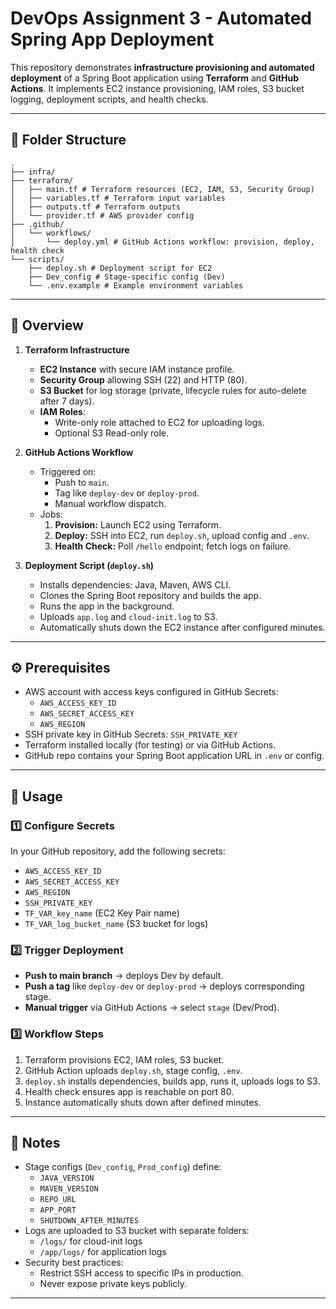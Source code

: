 # DevOps Assignment 3 - Automated Spring App Deployment

This repository demonstrates **infrastructure provisioning and automated deployment** of a Spring Boot application using **Terraform** and **GitHub Actions**. It implements EC2 instance provisioning, IAM roles, S3 bucket logging, deployment scripts, and health checks.

---

## 📁 Folder Structure

```
.
├── infra/
├── terraform/
│   ├── main.tf # Terraform resources (EC2, IAM, S3, Security Group)
│   ├── variables.tf # Terraform input variables
│   ├── outputs.tf # Terraform outputs
│   └── provider.tf # AWS provider config
├── .github/
│   └── workflows/
│       └── deploy.yml # GitHub Actions workflow: provision, deploy, health check
└── scripts/
    ├── deploy.sh # Deployment script for EC2
    ├── Dev_config # Stage-specific config (Dev)
    └── .env.example # Example environment variables
```


---

## 🔹 Overview

1. **Terraform Infrastructure**
   - **EC2 Instance** with secure IAM instance profile.
   - **Security Group** allowing SSH (22) and HTTP (80).
   - **S3 Bucket** for log storage (private, lifecycle rules for auto-delete after 7 days).
   - **IAM Roles**:
     - Write-only role attached to EC2 for uploading logs.
     - Optional S3 Read-only role.
   
2. **GitHub Actions Workflow**
   - Triggered on:
     - Push to `main`.
     - Tag like `deploy-dev` or `deploy-prod`.
     - Manual workflow dispatch.
   - Jobs:
     1. **Provision:** Launch EC2 using Terraform.
     2. **Deploy:** SSH into EC2, run `deploy.sh`, upload config and `.env`.
     3. **Health Check:** Poll `/hello` endpoint; fetch logs on failure.
   
3. **Deployment Script (`deploy.sh`)**
   - Installs dependencies: Java, Maven, AWS CLI.
   - Clones the Spring Boot repository and builds the app.
   - Runs the app in the background.
   - Uploads `app.log` and `cloud-init.log` to S3.
   - Automatically shuts down the EC2 instance after configured minutes.

---

## ⚙️ Prerequisites

- AWS account with access keys configured in GitHub Secrets:
  - `AWS_ACCESS_KEY_ID`
  - `AWS_SECRET_ACCESS_KEY`
  - `AWS_REGION`
- SSH private key in GitHub Secrets: `SSH_PRIVATE_KEY`
- Terraform installed locally (for testing) or via GitHub Actions.
- GitHub repo contains your Spring Boot application URL in `.env` or config.

---

## 🚀 Usage

### 1️⃣ Configure Secrets

In your GitHub repository, add the following secrets:

- `AWS_ACCESS_KEY_ID`
- `AWS_SECRET_ACCESS_KEY`
- `AWS_REGION`
- `SSH_PRIVATE_KEY`
- `TF_VAR_key_name` (EC2 Key Pair name)
- `TF_VAR_log_bucket_name` (S3 bucket for logs)

### 2️⃣ Trigger Deployment

- **Push to main branch** → deploys Dev by default.
- **Push a tag** like `deploy-dev` or `deploy-prod` → deploys corresponding stage.
- **Manual trigger** via GitHub Actions → select `stage` (Dev/Prod).

### 3️⃣ Workflow Steps

1. Terraform provisions EC2, IAM roles, S3 bucket.
2. GitHub Action uploads `deploy.sh`, stage config, `.env`.
3. `deploy.sh` installs dependencies, builds app, runs it, uploads logs to S3.
4. Health check ensures app is reachable on port 80.
5. Instance automatically shuts down after defined minutes.

---

## 📌 Notes

- Stage configs (`Dev_config`, `Prod_config`) define:
  - `JAVA_VERSION`
  - `MAVEN_VERSION`
  - `REPO_URL`
  - `APP_PORT`
  - `SHUTDOWN_AFTER_MINUTES`
- Logs are uploaded to S3 bucket with separate folders:
  - `/logs/` for cloud-init logs
  - `/app/logs/` for application logs
- Security best practices:
  - Restrict SSH access to specific IPs in production.
  - Never expose private keys publicly.
  
---